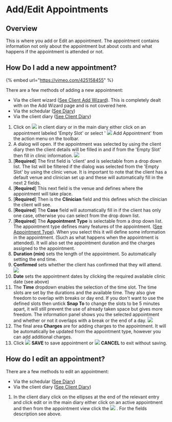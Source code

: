 # Add/Edit Appointments

## Overview

This is where you add or Edit an appointment. The appointment contains information not only about the appointment but about costs and what happens if the appointment is attended or not.

## How Do I add a new appointment?

{% embed url="https://vimeo.com/425158455" %}

There are a few methods of adding a new appointment:

* Via the client wizard \([See Client Add Wizard](../clients/overview-1/addwizard.md)\). This is completely dealt with on the Add Wizard page and is not covered here. 
* Via the schedular \([See Diary](./#overview)\)
* Via the client diary \([See Client Diary](../clients/client-navigation/diary/)\)

1. Click on ![](../../.gitbook/assets/screenshot-2019-01-23-at-13.22.51.png) in client diary or in the main diary either click on an appointment labeled 'Empty Slot' or select ' ![](../../.gitbook/assets/plus.svg) Add Appointment' from the action menu on the toolbar.
2. A dialog will open. If the appointment was selected by using the client diary then the client details will be filled in and if from the 'Empty Slot' then fill in clinic information. ![](../../.gitbook/assets/screenshot-2020-05-27-at-16.56.35.png) 
3. \[**Required**\] The first field is 'client' and is selectable from a drop down list. The list will be filtered if the dialog was selected from the 'Empty Slot' by using the clinic venue. It is important to note that the client has a default venue and clinician set up and these will automatically fill in the next 2 fields.
4. \[**Required**\] This next field is the venue and defines where the appointment will take place.
5. \[**Required**\] Then is the **Clinician** field and this defines which the clinician the client will see.
6. \[**Required**\] The **Case** field will automatically fill in if the client has only one case, otherwise you can select from the drop down list.
7. \[**Required**\] The **Appointment Type** is selectable from a drop down list. The appointment type defines many features of the appointment. \([See Appointment Type](../overview/appointment-types.md)\). When you select this it will define some information in the appointment. \(Such as what happens when the appointment is attended\). It will also set the appointment duration and the charges assigned to the appointment.
8. **Duration \(min\)** sets the length of the appointment. So automatically setting the end time.
9. **Confirmed** sets whether the client has confirmed that they will attend. ![](../../.gitbook/assets/screenshot-2020-05-27-at-23.43.17.png) 
10. **Date** sets the appointment dates by clicking the required available clinic date \(see above\)
11. The **Time** dropdown enables the selection of the time slot. The time slots are set by the durations and the available time. They also give freedom to overlap with breaks or day end. If you don't want to use the defined slots then untick **Snap To** to change the slots to be 5 minutes apart, it will still prevent the use of already taken space but gives more freedom. The information panel shows you the selected appointment and whether or not it overlaps with a break or the end of a day. ![](../../.gitbook/assets/screenshot-2020-05-27-at-23.59.30.png) 
12. The final area **Charges** are for adding charges to the appointment. It will be automatically be updated from the appointment type, however you can add additional charges.
13. Click ![](../../.gitbook/assets/check.svg) **SAVE** to save appointment or ![](../../.gitbook/assets/times.svg) **CANCEL** to exit without saving.

## How do I edit an appointment?

There are a few methods to edit an appointment:

* Via the schedular \([See Diary](./#overview)\)
* Via the client diary \([See Client Diary](../clients/client-navigation/diary/)\)

1. In the client diary click on the ellipses at the end of the relevant entry and click edit or in the main diary either click on an active appointment and then from the appointment view click the ![](../../.gitbook/assets/pen.svg) . For the fields description see above.

